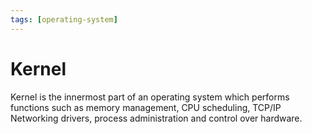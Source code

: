 ```yaml
---
tags: [operating-system]
---
```


# Kernel

Kernel is the innermost part of an operating system which performs functions
such as memory management, CPU scheduling, TCP/IP Networking drivers, process
administration and control over hardware.

